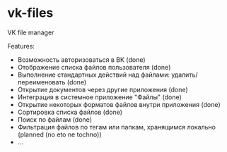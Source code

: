 # vk-files
VK file manager

Features:

* Возможность авторизоваться в ВК (done)
* Отображение списка файлов пользователя (done)
* Выполнение стандартных действий над файлами: удалить/переименовать (done)
* Открытие документов через другие приложения (done)
* Интеграция в системное приложение "Файлы" (done)
* Открытие некоторых форматов файлов внутри приложения (done)
* Сортировка списка файлов (done)
* Поиск по файлам (done)
* Фильтрация файлов по тегам или папкам, хранящимся локально (planned (no eto ne tochno))
* ...
